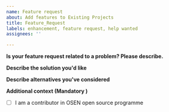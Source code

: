```yaml
---
name: Feature request
about: Add features to Existing Projects
title: Feature_Request
labels: enhancement, feature request, help wanted
assignees: ''

---
```


**Is your feature request related to a problem? Please describe.**
<!-- A clear and concise description of what the problem is. -->

**Describe the solution you'd like**
<!-- A clear and concise description of what you want to happen. -->

**Describe alternatives you've considered**
<!-- A clear and concise description of any alternative solutions or features you've considered. -->


**Additional context (Mandatory )**
<!--Are you attending OSEN Code Collab Carnival 2023?  --> 
- [ ] I am a contributor in OSEN open source programme



<!-- [X] - put a cross/X inside [] to check the  appropriate box -->
